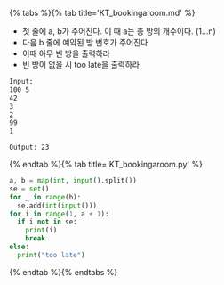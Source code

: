 {% tabs %}{% tab title='KT_bookingaroom.md' %}

* 첫 줄에 a, b가 주어진다. 이 때 a는 총 방의 개수이다. (1...n)
* 다음 b 줄에 예약된 방 번호가 주어진다
* 이때 아무 빈 방을 출력하라
* 빈 방이 없을 시 too late을 출력하라

```txt
Input:
100 5
42
3
2
99
1

Output: 23
```

{% endtab %}{% tab title='KT_bookingaroom.py' %}

```py
a, b = map(int, input().split())
se = set()
for _ in range(b):
  se.add(int(input()))
for i in range(1, a + 1):
  if i not in se:
    print(i)
    break
else:
  print("too late")
```

{% endtab %}{% endtabs %}
